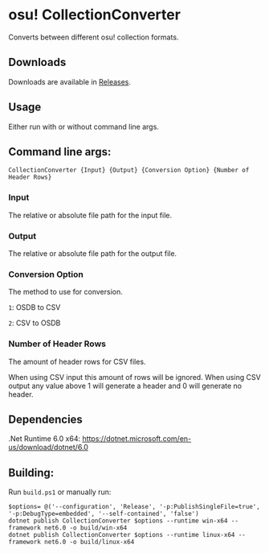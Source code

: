 # osu! CollectionConverter

Converts between different osu! collection formats.

## Downloads

Downloads are available in [Releases](https://github.com/Kuuuube/osu_CollectionConverter/releases).

## Usage

Either run with or without command line args.

## Command line args:

```
CollectionConverter {Input} {Output} {Conversion Option} {Number of Header Rows}
```

### Input

The relative or absolute file path for the input file.

### Output

The relative or absolute file path for the output file.

### Conversion Option

The method to use for conversion.

`1`: OSDB to CSV

`2`: CSV to OSDB

### Number of Header Rows

The amount of header rows for CSV files. 

When using CSV input this amount of rows will be ignored. When using CSV output any value above 1 will generate a header and 0 will generate no header.

## Dependencies

.Net Runtime 6.0 x64: https://dotnet.microsoft.com/en-us/download/dotnet/6.0

## Building:

Run `build.ps1` or manually run:

```
$options= @('--configuration', 'Release', '-p:PublishSingleFile=true', '-p:DebugType=embedded', '--self-contained', 'false')
dotnet publish CollectionConverter $options --runtime win-x64 --framework net6.0 -o build/win-x64
dotnet publish CollectionConverter $options --runtime linux-x64 --framework net6.0 -o build/linux-x64
```